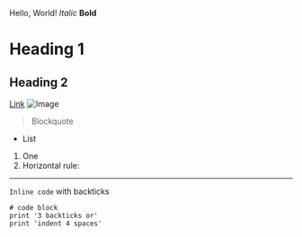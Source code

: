 Hello, World!
*Italic*
**Bold**
# Heading 1
## Heading 2
[Link](https://www.youtube.com/watch?v=dQw4w9WgXcQ)
![Image](https://www.google.com/imgres?imgurl=https%3A%2F%2Fpolisci.ucsd.edu%2F_images%2F210115-Geisel-135DSC_7396-UCSanDiego-ErikJepsen_1.jpeg&imgrefurl=https%3A%2F%2Fpolisci.ucsd.edu%2F&tbnid=KO0JsqBn0LpQgM&vet=12ahUKEwjPruGbqK_1AhVVAjQIHSOqAkkQMygFegUIARDdAQ..i&docid=0Af1ZOzF0qEaBM&w=1280&h=800&itg=1&q=ucsd&ved=2ahUKEwjPruGbqK_1AhVVAjQIHSOqAkkQMygFegUIARDdAQ)
> Blockquote
* List
1. One
2. Horizontal rule:

---
`Inline code` with backticks
```
# code block
print '3 backticks or'
print 'indent 4 spaces'
```
